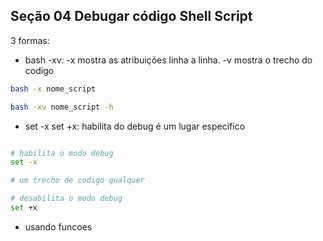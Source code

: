 ## Seção 04 Debugar código Shell Script

3 formas:

* bash -xv: -x mostra as atribuições linha a linha. -v mostra o trecho do codigo

```bash
bash -x nome_script 

bash -xv nome_script -h
```
* set -x set +x: habilita do debug é um lugar especifico

```bash

# habilita o modo debug
set -x 

# um trecho de codigo qualquer

# desabilita o modo debug
set +x
```
* usando funcoes
